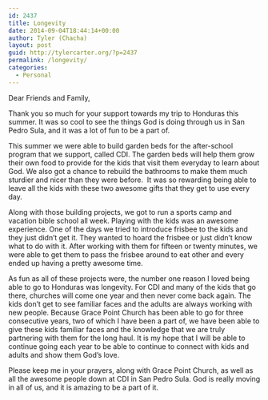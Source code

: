 ```yaml
---
id: 2437
title: Longevity
date: 2014-09-04T18:44:14+00:00
author: Tyler (Chacha)
layout: post
guid: http://tylercarter.org/?p=2437
permalink: /longevity/
categories:
  - Personal
---
```

Dear Friends and Family,

Thank you so much for your support towards my trip to Honduras this summer. It was so cool to see the things God is doing through us in San Pedro Sula, and it was a lot of fun to be a part of.

This summer we were able to build garden beds for the after-school program that we support, called CDI. The garden beds will help them grow their own food to provide for the kids that visit them everyday to learn about God. We also got a chance to rebuild the bathrooms to make them much sturdier and nicer than they were before.  It was so rewarding being able to leave all the kids with these two awesome gifts that they get to use every day.

Along with those building projects, we got to run a sports camp and vacation bible school all week. Playing with the kids was an awesome experience. One of the days we tried to introduce frisbee to the kids and they just didn&#8217;t get it. They wanted to hoard the frisbee or just didn&#8217;t know what to do with it. After working with them for fifteen or twenty minutes, we were able to get them to pass the frisbee around to eat other and every ended up having a pretty awesome time.

As fun as all of these projects were, the number one reason I loved being able to go to Honduras was longevity. For CDI and many of the kids that go there, churches will come one year and then never come back again. The kids don&#8217;t get to see familiar faces and the adults are always working with new people. Because Grace Point Church has been able to go for three consecutive years, two of which I have been a part of, we have been able to give these kids familiar faces and the knowledge that we are truly partnering with them for the long haul. It is my hope that I will be able to continue going each year to be able to continue to connect with kids and adults and show them God&#8217;s love.

Please keep me in your prayers, along with Grace Point Church, as well as all the awesome people down at CDI in San Pedro Sula. God is really moving in all of us, and it is amazing to be a part of it.